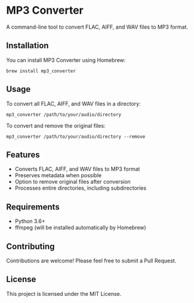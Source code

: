 # MP3 Converter

A command-line tool to convert FLAC, AIFF, and WAV files to MP3 format.

## Installation

You can install MP3 Converter using Homebrew:

```
brew install mp3_converter
```

## Usage

To convert all FLAC, AIFF, and WAV files in a directory:

```
mp3_converter /path/to/your/audio/directory
```

To convert and remove the original files:

```
mp3_converter /path/to/your/audio/directory --remove
```

## Features

- Converts FLAC, AIFF, and WAV files to MP3 format
- Preserves metadata when possible
- Option to remove original files after conversion
- Processes entire directories, including subdirectories

## Requirements

- Python 3.6+
- ffmpeg (will be installed automatically by Homebrew)

## Contributing

Contributions are welcome! Please feel free to submit a Pull Request.

## License

This project is licensed under the MIT License.